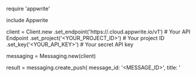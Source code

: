 require 'appwrite'

include Appwrite

client = Client.new
    .set_endpoint('https://<REGION>.cloud.appwrite.io/v1') # Your API Endpoint
    .set_project('<YOUR_PROJECT_ID>') # Your project ID
    .set_key('<YOUR_API_KEY>') # Your secret API key

messaging = Messaging.new(client)

result = messaging.create_push(
    message_id: '<MESSAGE_ID>',
    title: '<TITLE>', # optional
    body: '<BODY>', # optional
    topics: [], # optional
    users: [], # optional
    targets: [], # optional
    data: {}, # optional
    action: '<ACTION>', # optional
    image: '<ID1:ID2>', # optional
    icon: '<ICON>', # optional
    sound: '<SOUND>', # optional
    color: '<COLOR>', # optional
    tag: '<TAG>', # optional
    badge: null, # optional
    draft: false, # optional
    scheduled_at: '', # optional
    content_available: false, # optional
    critical: false, # optional
    priority: MessagePriority::NORMAL # optional
)

